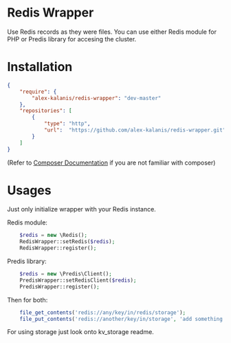 Redis Wrapper
=============

Use Redis records as they were files. You can use either Redis module for PHP or Predis library for accesing the cluster.

# Installation

```json
{
    "require": {
        "alex-kalanis/redis-wrapper": "dev-master"
    },
    "repositories": [
        {
            "type": "http",
            "url":  "https://github.com/alex-kalanis/redis-wrapper.git"
        }
    ]
}
```

(Refer to [Composer Documentation](https://github.com/composer/composer/blob/master/doc/00-intro.md#introduction) if you are not
familiar with composer)

# Usages

Just only initialize wrapper with your Redis instance.

Redis module:

```php
    $redis = new \Redis();
    RedisWrapper::setRedis($redis);
    RedisWrapper::register();
```

Predis library:

```php
    $redis = new \Predis\Client();
    PredisWrapper::setRedisClient($redis);
    PredisWrapper::register();
```

Then for both:

```php
    file_get_contents('redis://any/key/in/redis/storage');
    file_put_contents('redis://another/key/in/storage', 'add something');
```

For using storage just look onto kv_storage readme.
